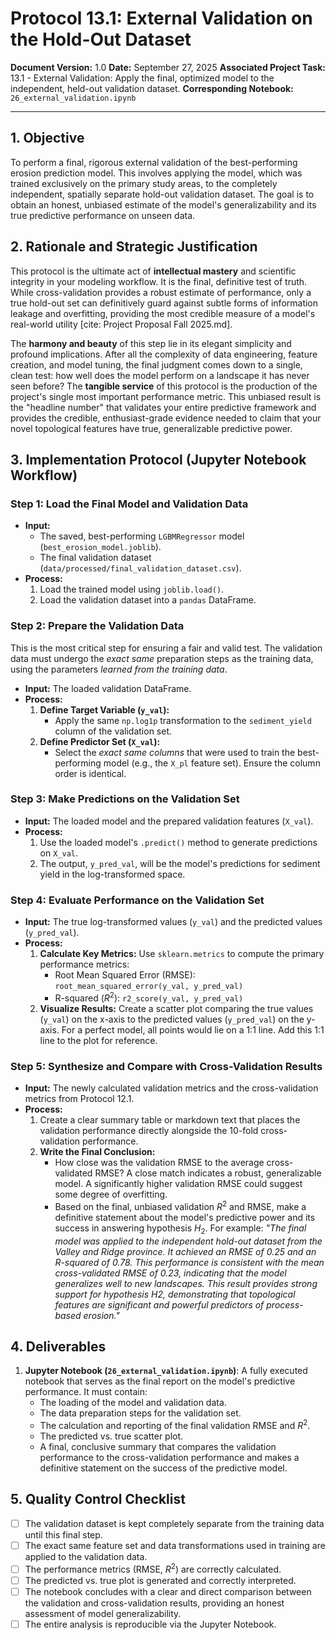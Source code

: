 # Protocol 13.1: External Validation on the Hold-Out Dataset

**Document Version:** 1.0
**Date:** September 27, 2025
**Associated Project Task:** 13.1 - External Validation: Apply the final, optimized model to the independent, held-out validation dataset.
**Corresponding Notebook:** `26_external_validation.ipynb`

---

## 1. Objective

To perform a final, rigorous external validation of the best-performing erosion prediction model. This involves applying the model, which was trained exclusively on the primary study areas, to the completely independent, spatially separate hold-out validation dataset. The goal is to obtain an honest, unbiased estimate of the model's generalizability and its true predictive performance on unseen data.

## 2. Rationale and Strategic Justification

This protocol is the ultimate act of **intellectual mastery** and scientific integrity in your modeling workflow. It is the final, definitive test of truth. While cross-validation provides a robust estimate of performance, only a true hold-out set can definitively guard against subtle forms of information leakage and overfitting, providing the most credible measure of a model's real-world utility [cite: Project Proposal Fall 2025.md].

The **harmony and beauty** of this step lie in its elegant simplicity and profound implications. After all the complexity of data engineering, feature creation, and model tuning, the final judgment comes down to a single, clean test: how well does the model perform on a landscape it has never seen before? The **tangible service** of this protocol is the production of the project's single most important performance metric. This unbiased result is the "headline number" that validates your entire predictive framework and provides the credible, enthusiast-grade evidence needed to claim that your novel topological features have true, generalizable predictive power.

## 3. Implementation Protocol (Jupyter Notebook Workflow)

### Step 1: Load the Final Model and Validation Data
* **Input:**
    * The saved, best-performing `LGBMRegressor` model (`best_erosion_model.joblib`).
    * The final validation dataset (`data/processed/final_validation_dataset.csv`).
* **Process:**
    1.  Load the trained model using `joblib.load()`.
    2.  Load the validation dataset into a `pandas` DataFrame.

### Step 2: Prepare the Validation Data
This is the most critical step for ensuring a fair and valid test. The validation data must undergo the *exact same* preparation steps as the training data, using the parameters *learned from the training data*.

* **Input:** The loaded validation DataFrame.
* **Process:**
    1.  **Define Target Variable (`y_val`):**
        * Apply the same `np.log1p` transformation to the `sediment_yield` column of the validation set.
    2.  **Define Predictor Set (`X_val`):**
        * Select the *exact same columns* that were used to train the best-performing model (e.g., the `X_pl` feature set). Ensure the column order is identical.

### Step 3: Make Predictions on the Validation Set
* **Input:** The loaded model and the prepared validation features (`X_val`).
* **Process:**
    1.  Use the loaded model's `.predict()` method to generate predictions on `X_val`.
    2.  The output, `y_pred_val`, will be the model's predictions for sediment yield in the log-transformed space.

### Step 4: Evaluate Performance on the Validation Set
* **Input:** The true log-transformed values (`y_val`) and the predicted values (`y_pred_val`).
* **Process:**
    1.  **Calculate Key Metrics:** Use `sklearn.metrics` to compute the primary performance metrics:
        * Root Mean Squared Error (RMSE): `root_mean_squared_error(y_val, y_pred_val)`
        * R-squared ($R^2$): `r2_score(y_val, y_pred_val)`
    2.  **Visualize Results:** Create a scatter plot comparing the true values (`y_val`) on the x-axis to the predicted values (`y_pred_val`) on the y-axis. For a perfect model, all points would lie on a 1:1 line. Add this 1:1 line to the plot for reference.


### Step 5: Synthesize and Compare with Cross-Validation Results
* **Input:** The newly calculated validation metrics and the cross-validation metrics from Protocol 12.1.
* **Process:**
    1.  Create a clear summary table or markdown text that places the validation performance directly alongside the 10-fold cross-validation performance.
    2.  **Write the Final Conclusion:**
        * How close was the validation RMSE to the average cross-validated RMSE? A close match indicates a robust, generalizable model. A significantly higher validation RMSE could suggest some degree of overfitting.
        * Based on the final, unbiased validation $R^2$ and RMSE, make a definitive statement about the model's predictive power and its success in answering hypothesis $H_2$. For example: *"The final model was applied to the independent hold-out dataset from the Valley and Ridge province. It achieved an RMSE of 0.25 and an R-squared of 0.78. This performance is consistent with the mean cross-validated RMSE of 0.23, indicating that the model generalizes well to new landscapes. This result provides strong support for hypothesis H2, demonstrating that topological features are significant and powerful predictors of process-based erosion."*

## 4. Deliverables

1.  **Jupyter Notebook (`26_external_validation.ipynb`)**: A fully executed notebook that serves as the final report on the model's predictive performance. It must contain:
    * The loading of the model and validation data.
    * The data preparation steps for the validation set.
    * The calculation and reporting of the final validation RMSE and $R^2$.
    * The predicted vs. true scatter plot.
    * A final, conclusive summary that compares the validation performance to the cross-validation performance and makes a definitive statement on the success of the predictive model.

## 5. Quality Control Checklist

* [ ] The validation dataset is kept completely separate from the training data until this final step.
* [ ] The exact same feature set and data transformations used in training are applied to the validation data.
* [ ] The performance metrics (RMSE, $R^2$) are correctly calculated.
* [ ] The predicted vs. true plot is generated and correctly interpreted.
* [ ] The notebook concludes with a clear and direct comparison between the validation and cross-validation results, providing an honest assessment of model generalizability.
* [ ] The entire analysis is reproducible via the Jupyter Notebook.